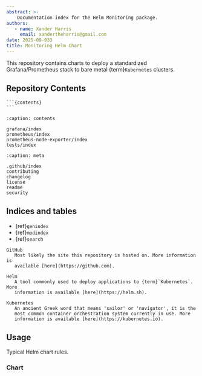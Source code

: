 ```yaml
---
abstract: >-
    Documentation index for the Helm Monitoring package.
authors:
   - name: Xander Harris
     email: xandertheharris@gmail.com
date: 2025-09-033
title: Monitoring Helm Chart
---
```


This repository contains charts to deploy a standardized Grafana/Prometheus
stack to bare metal {term}`Kubernetes` clusters.

## Repository Contents

````{sidebar}
```{contents}
```
````

```{toctree}
:caption: contents

grafana/index
prometheus/index
prometheus-node-exporter/index
tests/index
```

```{toctree}
:caption: meta

.github/index
contributing
changelog
license
readme
security
```

## Indices and tables

* {ref}`genindex`
* {ref}`modindex`
* {ref}`search`

```{glossary}
GitHub
   Most likely the site this repository is hosted on. More information is
   available [here](https://github.com).

Helm
   A tool commonly used to deploy applications to {term}`Kubernetes`. More
   information is available [here](https://helm.sh).

Kubernetes
   An ancient Greek word that means 'sailor' or 'navigator', it is the
   most common container orchestration system currently in use. More
   information is available [here](https://kubernetes.io).
```

## Usage

Typical Helm chart rules.

### Chart

```{autoyaml} Chart.yaml
```

```{sectionauthor} Xander Harris <xandertheharris@gmail.com>
```
<!--
### Values

```{autoyaml} values.yaml
```
-->
